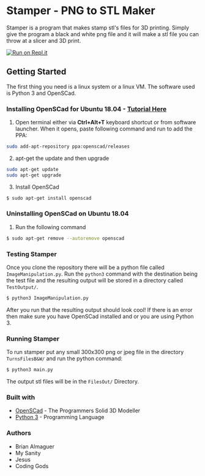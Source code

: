 # Stamper - PNG to STL Maker
Stamper is a program that makes stamp stl's files for 3D printing. Simply give the program a black and white png file and it will make a stl file you can throw at a slicer and 3D print.

[![Run on Repl.it](https://repl.it/badge/github/BalmaBrian/Stamper)](https://repl.it/github/BalmaBrian/Stamper)

## Getting Started
The first thing you need is a linux system or a linux VM. The software used is Python 3 and OpenSCad.

### Installing OpenSCad for Ubuntu 18.04 - [Tutorial Here](http://ubuntuhandbook.org/index.php/2019/01/install-openscad-ubuntu-18-10-18-04/)
1. Open terminal either via **Ctrl+Alt+T** keyboard shortcut or from software launcher.
When it opens, paste following command and run to add the PPA:
```bash
sudo add-apt-repository ppa:openscad/releases
```
2. apt-get the update and then upgrade
```bash
sudo apt-get update
sudo apt-get upgrade
```
3. Install OpenSCad
```bash
$ sudo apt-get install openscad
```

### Uninstalling OpenSCad on Ubuntu 18.04
1. Run the following command
```bash
$ sudo apt-get remove --autoremove openscad
```

### Testing Stamper
Once you clone the repository there will be a python file called `ImageManipulation.py`. Run the `python3` command with the destination being the test file and the resulting output will be stored in a directory called `TestOutput/`.
```bash
$ python3 ImageManipulation.py
```
After you run that the resulting output should look cool! If there is an error then make sure you have OpenSCad installed and or you are using Python 3.

### Running Stamper
To run stamper put any small 300x300 png or jpeg file in the directory `TurnsFilesB&W/` and run the python command:
```bash
$ python3 main.py
```
The output stl files will be in the `FilesOut/` Directory.

### Built with
- [OpenSCad](https://www.openscad.org/) - The Programmers Solid 3D Modeller
- [Python 3](https://www.python.org/) - Programming Language

### Authors
- Brian Almaguer
- My Sanity
- Jesus
- Coding Gods

<!--stackedit_data:
eyJoaXN0b3J5IjpbMjEwODI2NDYwMiwxNDk1ODA5OTU1LDE1MT
ExNTIyMiw1NzQ2MTEyMjFdfQ==
-->